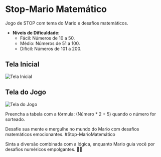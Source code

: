 # Stop-Mario Matemático

Jogo de STOP com tema do Mario e desafios matemáticos.

- **Níveis de Dificuldade:**
  - Fácil: Números de 10 a 50.
  - Médio: Números de 51 a 100.
  - Difícil: Números de 101 a 200.

## Tela Inicial
![Tela Inicial](https://raw.githubusercontent.com/DevSntosx71/GameStop-mario/main/StopMario/src/lib/img/telaLoginMario.png)

## Tela do Jogo
![Tela do Jogo](https://github.com/DevSntosx71/GameStop-mario/blob/main/StopMario/src/lib/img/telaTabelaMario.png?raw=true)

Preencha a tabela com a fórmula: (Número * 2 + 5) quando o número for sorteado.

Desafie sua mente e mergulhe no mundo do Mario com desafios matemáticos emocionantes. #Stop-MarioMatemático

Sinta a diversão combinada com a lógica, enquanto Mario guia você por desafios numéricos empolgantes. 🍄✨